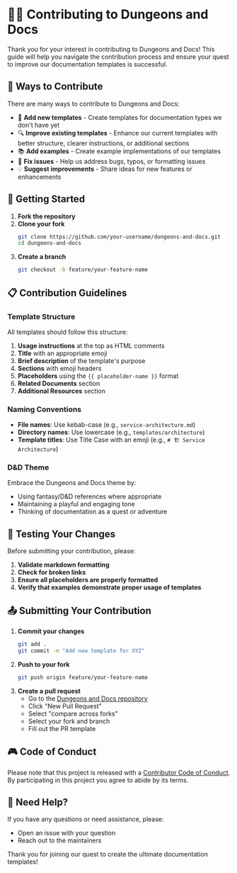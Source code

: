 # 🧙‍♂️ Contributing to Dungeons and Docs

Thank you for your interest in contributing to Dungeons and Docs! This guide will help you navigate the contribution process and ensure your quest to improve our documentation templates is successful.

## 🎯 Ways to Contribute

There are many ways to contribute to Dungeons and Docs:

- 📝 **Add new templates** - Create templates for documentation types we don't have yet
- 🔍 **Improve existing templates** - Enhance our current templates with better structure, clearer instructions, or additional sections
- 📚 **Add examples** - Create example implementations of our templates
- 🐛 **Fix issues** - Help us address bugs, typos, or formatting issues
- 💡 **Suggest improvements** - Share ideas for new features or enhancements

## 🚀 Getting Started

1. **Fork the repository**
2. **Clone your fork**
   ```bash
   git clone https://github.com/your-username/dungeons-and-docs.git
   cd dungeons-and-docs
   ```
3. **Create a branch**
   ```bash
   git checkout -b feature/your-feature-name
   ```

## 📋 Contribution Guidelines

### Template Structure

All templates should follow this structure:

1. **Usage instructions** at the top as HTML comments
2. **Title** with an appropriate emoji
3. **Brief description** of the template's purpose
4. **Sections** with emoji headers
5. **Placeholders** using the `{{ placeholder-name }}` format
6. **Related Documents** section
7. **Additional Resources** section

### Naming Conventions

- **File names**: Use kebab-case (e.g., `service-architecture.md`)
- **Directory names**: Use lowercase (e.g., `templates/architecture`)
- **Template titles**: Use Title Case with an emoji (e.g., `# 🏗️ Service Architecture`)

### D&D Theme

Embrace the Dungeons and Docs theme by:

- Using fantasy/D&D references where appropriate
- Maintaining a playful and engaging tone
- Thinking of documentation as a quest or adventure

## 🧪 Testing Your Changes

Before submitting your contribution, please:

1. **Validate markdown formatting**
2. **Check for broken links**
3. **Ensure all placeholders are properly formatted**
4. **Verify that examples demonstrate proper usage of templates**

## 📤 Submitting Your Contribution

1. **Commit your changes**
   ```bash
   git add .
   git commit -m "Add new template for XYZ"
   ```
2. **Push to your fork**
   ```bash
   git push origin feature/your-feature-name
   ```
3. **Create a pull request**
   - Go to the [Dungeons and Docs repository](https://github.com/joggrdocs/dungeons-and-docs)
   - Click "New Pull Request"
   - Select "compare across forks"
   - Select your fork and branch
   - Fill out the PR template

## 🎮 Code of Conduct

Please note that this project is released with a [Contributor Code of Conduct](CODE_OF_CONDUCT.md). By participating in this project you agree to abide by its terms.

## 🔮 Need Help?

If you have any questions or need assistance, please:

- Open an issue with your question
- Reach out to the maintainers

Thank you for joining our quest to create the ultimate documentation templates!
